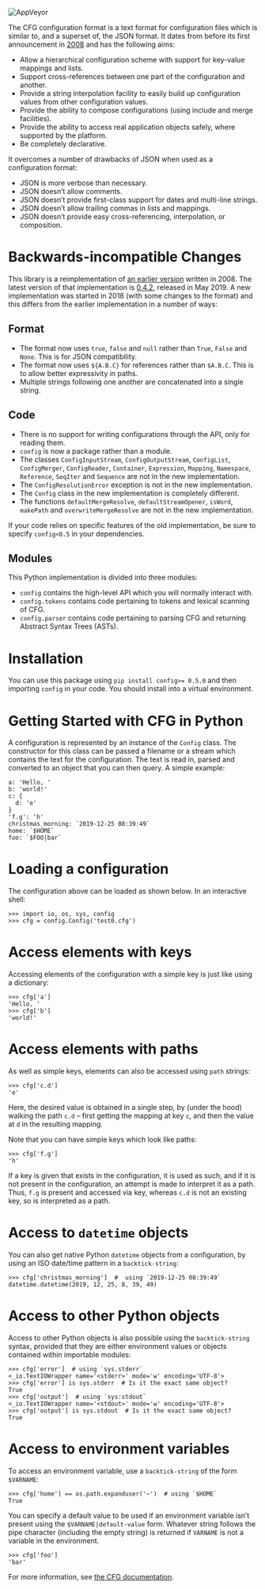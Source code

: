 ![AppVeyor](https://img.shields.io/appveyor/build/vsajip/py-cfg-lib)

The CFG configuration format is a text format for configuration files which is similar to, and a superset of, the JSON format. It dates from before its first announcement in [2008](https://wiki.python.org/moin/HierConfig) and has the following aims:

* Allow a hierarchical configuration scheme with support for key-value mappings and lists.
* Support cross-references between one part of the configuration and another.
* Provide a string interpolation facility to easily build up configuration values from other configuration values.
* Provide the ability to compose configurations (using include and merge facilities).
* Provide the ability to access real application objects safely, where supported by the platform.
* Be completely declarative.

It overcomes a number of drawbacks of JSON when used as a configuration format:

* JSON is more verbose than necessary.
* JSON doesn’t allow comments.
* JSON doesn’t provide first-class support for dates and multi-line strings.
* JSON doesn’t allow trailing commas in lists and mappings.
* JSON doesn’t provide easy cross-referencing, interpolation, or composition.

Backwards-incompatible Changes
==============================
This library is a reimplementation of [an earlier version](https://bitbucket.org/vinay.sajip/config) written in 2008. The latest version of that implementation is [0.4.2](https://pypi.org/project/config/0.4.2/), released in May 2019. A new implementation was started in 2018 (with some changes to the format) and this differs from the earlier implementation in a number of ways:

Format
------

* The format now uses `true`, `false` and `null` rather than `True`, `False` and `None`. This is for JSON compatibility.
* The format now uses `${A.B.C}` for references rather than `$A.B.C`. This is to allow better expressivity in paths.
* Multiple strings following one another are concatenated into a single string.

Code
----

* There is no support for writing configurations through the API, only for reading them.
* `config` is now a package rather than a module.
* The classes `ConfigInputStream`, `ConfigOutputStream`, `ConfigList`, `ConfigMerger`, `ConfigReader`, `Container`, `Expression`, `Mapping`, `Namespace`, `Reference`, `SeqIter` and `Sequence` are not in the new implementation.
* The `ConfigResolutionError` exception is not in the new implementation.
* The `Config` class in the new implementation is completely different.
* The functions `defaultMergeResolve`, `defaultStreamOpener`, `isWord`, `makePath` and `overwriteMergeResolve` are not in the new implementation.

If your code relies on specific features of the old implementation, be sure to specify `config<0.5` in your dependencies.

Modules
-------
This Python implementation is divided into three modules:

* `config` contains the high-level API which you will normally interact with.
* `config.tokens` contains code pertaining to tokens and lexical scanning of CFG.
* `config.parser` contains code pertaining to parsing CFG and returning Abstract Syntax Trees (ASTs).


Installation
============
You can use this package using ``pip install config>= 0.5.0`` and then importing ``config`` in your code. You should install into a virtual environment.

Getting Started with CFG in Python
==================================
A configuration is represented by an instance of the `Config` class. The constructor for this class can be passed a filename or a stream which contains the text for the configuration. The text is read in, parsed and converted to an object that you can then query. A simple example:

```
a: 'Hello, '
b: 'world!'
c: {
  d: 'e'
}
'f.g': 'h'
christmas_morning: `2019-12-25 08:39:49`
home: `$HOME`
foo: `$FOO|bar`
```

Loading a configuration
=======================
The configuration above can be loaded as shown below. In an interactive shell:

```
>>> import io, os, sys, config
>>> cfg = config.Config('test0.cfg')
```

Access elements with keys
=========================
Accessing elements of the configuration with a simple key is just like using a dictionary:

```
>>> cfg['a']
'Hello, '
>>> cfg['b']
'world!'
```

Access elements with paths
==========================
As well as simple keys, elements  can also be accessed using `path` strings:
```
>>> cfg['c.d']
'e'
```
Here, the desired value is obtained in a single step, by (under the hood) walking the path `c.d` – first getting the mapping at key `c`, and then the value at `d` in the resulting mapping.

Note that you can have simple keys which look like paths:
```
>>> cfg['f.g']
'h'
```
If a key is given that exists in the configuration, it is used as such, and if it is not present in the configuration, an attempt is made to interpret it as a path. Thus, `f.g` is present and accessed via key, whereas `c.d` is not an existing key, so is interpreted as a path.

Access to `datetime` objects
============================
You can also get native Python `datetime` objects from a configuration, by using an ISO date/time pattern in a `backtick-string`:
```
>>> cfg['christmas_morning']  #  using `2019-12-25 08:39:49`
datetime.datetime(2019, 12, 25, 8, 39, 49)
```

Access to other Python objects
==============================
Access to other Python objects is also possible using the `backtick-string` syntax, provided that they are either environment values or objects contained within importable modules:
```
>>> cfg['error']  # using `sys.stderr`
<_io.TextIOWrapper name='<stderr>' mode='w' encoding='UTF-8'>
>>> cfg['error'] is sys.stderr  # Is it the exact same object?
True
>>> cfg['output']  # using `sys:stdout`
<_io.TextIOWrapper name='<stdout>' mode='w' encoding='UTF-8'>
>>> cfg['output'] is sys.stdout  # Is it the exact same object?
True
```

Access to environment variables
===============================
To access an environment variable, use a `backtick-string` of the form `$VARNAME`:
```
>>> cfg['home'] == os.path.expanduser('~')  # using `$HOME`
True
```
You can specify a default value to be used if an environment variable isn’t present using the `$VARNAME|default-value` form. Whatever string follows the pipe character (including the empty string) is returned if `VARNAME` is not a variable in the environment.
```
>>> cfg['foo']
'bar'
```
For more information, see [the CFG documentation](https://docs.red-dove.com/cfg/index.html).
